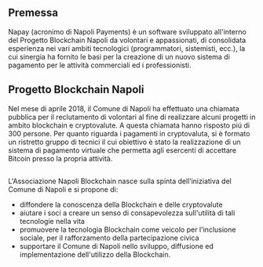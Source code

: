 
## Premessa

Napay (acronimo di Napoli Payments) è un software sviluppato all'interno del Progetto Blockchain Napoli da volontari e appassionati, di consolidata esperienza nei vari ambiti tecnologici (programmatori, sistemisti, ecc.), la cui sinergia ha fornito le basi per la creazione di un nuovo sistema di pagamento per le attività commerciali ed i professionisti.

## Progetto Blockchain Napoli

Nel mese di aprile 2018, il Comune di Napoli ha effettuato una chiamata pubblica per il reclutamento di volontari al fine di realizzare alcuni progetti in ambito blockchain e cryptovalute. A questa chiamata hanno risposto piú di 300 persone. Per quanto riguarda i pagamenti in cryptovaluta, si è formato un ristretto gruppo di tecnici il cui obiettivo è stato la realizzazione di un sistema di pagamento virtuale che permetta agli esercenti di accettare Bitcoin presso la propria attività.

## 

L'Associazione Napoli Blockchain nasce sulla spinta dell’iniziativa del Comune di Napoli e si propone di:
- diffondere la conoscenza della Blockchain e delle cryptovalute
- aiutare i soci a creare un senso di consapevolezza sull'utilità di tali tecnologie nella vita
- promuovere la tecnologia Blockchain come veicolo per l'inclusione sociale, per il rafforzamento della partecipazione civica
- supportare il Comune di Napoli nello sviluppo, diffusione ed implementazione dell'utilizzo della Blockchain.
